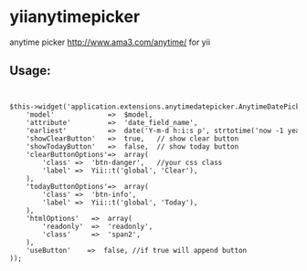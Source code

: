 yiianytimepicker
================

anytime picker http://www.ama3.com/anytime/ for yii

Usage:
------
<code>
<pre>
$this->widget('application.extensions.anytimedatepicker.AnytimeDatePicker', array(
    'model'             =>  $model,
    'attribute'         =>  'date_field_name',
    'earliest'          =>  date('Y-m-d h:i:s p', strtotime('now -1 year')), //default is current datetime
    'showClearButton'   =>  true,   // show clear button
    'showTodayButton'   =>  false,  // show today button
    'clearButtonOptions'=>  array(
        'class' =>  'btn-danger',   //your css class
        'label' =>  Yii::t('global', 'Clear'),
    ),
    'todayButtonOptions'=>  array(
        'class' =>  'btn-info',
        'label' =>  Yii::t('global', 'Today'),
    ),
    'htmlOptions'   =>  array(
        'readonly'  =>  'readonly',
        'class'     =>  'span2',
    ),
    'useButton'    =>  false, //if true will append button
));
</pre>
</code>
